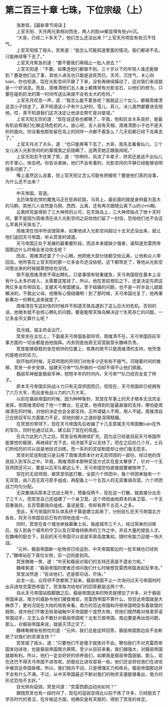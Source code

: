 <h1>第二百三十章 七珠，下位宗级（上）</h1>
<div id="content">&nbsp&nbsp&nbsp&nbsp&nbsp&nbsp&nbsp&nbsp
 浩渺宫。【最新章节阅读.】
 <br/>&nbsp&nbsp&nbsp&nbsp&nbsp&nbsp&nbsp&nbsp
 上官天阳、天月两兄弟相对而坐，两人的脸sè都显得有些yīn沉。
 <br/>&nbsp&nbsp&nbsp&nbsp&nbsp&nbsp&nbsp&nbsp
 “大哥，已经二十多天了，他们怎么还没出来？”上官天月明显有些沉不住气。
 <br/>&nbsp&nbsp&nbsp&nbsp&nbsp&nbsp&nbsp&nbsp
 上官天阳摇了摇头，苦笑道：“我怎么可能知道里面的情况。我们都进不去，只能继续等下去了。”
 <br/>&nbsp&nbsp&nbsp&nbsp&nbsp&nbsp&nbsp&nbsp
 上官天月焦急的道：“要不要我们再阻止一批人进去？”
 <br/>&nbsp&nbsp&nbsp&nbsp&nbsp&nbsp&nbsp&nbsp
 上官天阳道：“不要。如果连他们都做不到，三十岁以下的年轻人谁还能做到？要是他们出了事，其他人进去也只能是送死而已。天月，沉住气，关心则luàn，你也知道，现在光影空间平静了下来，没有再继续躁动了，这对我们来说就是一个好消息。而且，周维清他们五人身上都携带有光影宝石，以他们的修为，只要在碰到巨龙的第一时间传送出来就不会有太大的危险。”
 <br/>&nbsp&nbsp&nbsp&nbsp&nbsp&nbsp&nbsp&nbsp
 上官天月叹息一声，道：“我怎么能不着急呢？我就这三个女儿，都被周维清这混小子拐走了。真不知道这小子有什么好的，雪儿、菲儿、冰儿竟然都要进去陪他。哎，真不知道我们这次决定让他进去帮忙是对是错。”
 <br/>&nbsp&nbsp&nbsp&nbsp&nbsp&nbsp&nbsp&nbsp
 上官天阳无奈的道：“现在说这些也都晚了，毕竟，他和巨龙关系良好，是最有机会帮我们化解这场危机的人。放心吧，吉人自有天相，周维清那小子也不是夭折的面向。你没看他那些留在岛上的同伴一点都不着急么？几天前都已经下岛离去了。”
 <br/>&nbsp&nbsp&nbsp&nbsp&nbsp&nbsp&nbsp&nbsp
 上官天月点了点头，道：“也只能再等下去了，大哥，我先去看看仙儿，三个女儿进入光影空间的的事情我之前隐瞒了，这两天她正跟我闹呢。”
 <br/>&nbsp&nbsp&nbsp&nbsp&nbsp&nbsp&nbsp&nbsp
 上官天阳忍不住笑了笑，道：“你啊你，风流了半辈子，终究还是逃不出仙儿的手掌心，快去吧。你告诉弟妹，他们不会有事的，光影空间的平静已经能够说明很多问题了。”
 <br/>&nbsp&nbsp&nbsp&nbsp&nbsp&nbsp&nbsp&nbsp
 嘴上虽然这么说着，但上官天阳又怎么可能有把握呢？要是他们真的没事，为什么还不出来？
 <br/>&nbsp&nbsp&nbsp&nbsp&nbsp&nbsp&nbsp&nbsp
 ……
 <br/>&nbsp&nbsp&nbsp&nbsp&nbsp&nbsp&nbsp&nbsp
 中天帝国，官道。
 <br/>&nbsp&nbsp&nbsp&nbsp&nbsp&nbsp&nbsp&nbsp
 五匹体型彪悍的魔鬼马正在狂奔赶路，马背上，最前面的就是身材最为高大的马群。其他几人自然是乌鸦、西西、云离，还有再次跟随云离下山的小mí糊。
 <br/>&nbsp&nbsp&nbsp&nbsp&nbsp&nbsp&nbsp&nbsp
 云离终究是得到了三大神师的认可，在天珠岛上，三大神师指点了他十天时间，要不是因为周维清在进入光影空间之前给他们留了一封信，恐怕他们也不会这么早离开天珠岛了。
 <br/>&nbsp&nbsp&nbsp&nbsp&nbsp&nbsp&nbsp&nbsp
 周维清在信中所说很简单，如果他进入光影空间超过十五天还没出来，就让他们返回天弓帝国，听从冥昱的调遣。
 <br/>&nbsp&nbsp&nbsp&nbsp&nbsp&nbsp&nbsp&nbsp
 天弓帝国正处于发展的最重要阶段，而且本来就缺少强者，谁知道克雷西帝国那边什么时候会发动攻击呢？
 <br/>&nbsp&nbsp&nbsp&nbsp&nbsp&nbsp&nbsp&nbsp
 而且，周维清还耍了个小心眼。他把绝大部分钱都交给云离，让他和众人带回去。他所答应上官天阳的那一亿多金币还没给呢。这下都带走了，等他从光影空间里出来的时候就算想给也没钱。
 <br/>&nbsp&nbsp&nbsp&nbsp&nbsp&nbsp&nbsp&nbsp
 倒不是周维清舍不得出聘礼，只是事情有轻重缓急，天弓帝国现在基本上没有什么太多的收入，太需要这笔钱了，所以，他在思前想后之下，还是决定先把这两亿多金币带回去，支援天弓帝国建设。至于结婚的问题，也不是一时半会儿就能解决的。不救出父母，他哪有心情结婚啊！到了那时候，天弓帝国光复了，他再重新筹办一份聘礼送来就是了。
 <br/>&nbsp&nbsp&nbsp&nbsp&nbsp&nbsp&nbsp&nbsp
 周维清在写这封信的时候并不知道天珠岛遇到了这么巨大的危机，否则的话，他根本就不会担心聘礼的问题。要是能帮天珠岛解决这个生死存亡的问题，一亿多金币又算什么呢？
 <br/>&nbsp&nbsp&nbsp&nbsp&nbsp&nbsp&nbsp&nbsp
 ……
 <br/>&nbsp&nbsp&nbsp&nbsp&nbsp&nbsp&nbsp&nbsp
 弦月城。城主府会议厅。
 <br/>&nbsp&nbsp&nbsp&nbsp&nbsp&nbsp&nbsp&nbsp
 冥昱坐在主位上，下面是天弓帝国各部将领，周维清不在，天弓帝国目前军事方面的一切全都是由他指挥。内务则是由原无双营副营长魏峰负责。
 <br/>&nbsp&nbsp&nbsp&nbsp&nbsp&nbsp&nbsp&nbsp
 冥昱能够稳稳的坐在统帅的位置上，依靠的绝不只是周维清的支持，他凭借的是绝对的实力。
 <br/>&nbsp&nbsp&nbsp&nbsp&nbsp&nbsp&nbsp&nbsp
 刚开始的时候，无双师团的将领们对他多少还有些不服气，可随着时间的推移，冥昱一步步安排，组建天弓帝**队所做的一切却不得不让他们佩服。
 <br/>&nbsp&nbsp&nbsp&nbsp&nbsp&nbsp&nbsp&nbsp
 翡丽军神就是翡丽军神，短短半年的时间内，天弓帝**队已经完全变了样子。
 <br/>&nbsp&nbsp&nbsp&nbsp&nbsp&nbsp&nbsp&nbsp
 原本天弓帝国实际战斗力只有无双师团而已，但现在，天弓帝国却已经拥有了六万大军，而且是有战斗力的六万大军。
 <br/>&nbsp&nbsp&nbsp&nbsp&nbsp&nbsp&nbsp&nbsp
 以前在翡丽帝国的时候，因为种种掣肘，冥昱在军事上的天才根本无法完全发挥，但周维清却给了他一个舞台，在这里，他得到的是最直接的支持，哪怕是周维清在的时候，对他的决定也会全部支持。正所谓疑人不用，用人不疑。周维清自己在统驭军队方面能力不足，但他的御人之道却是深得精髓。
 <br/>&nbsp&nbsp&nbsp&nbsp&nbsp&nbsp&nbsp&nbsp
 在冥昱的带领下，现在天弓帝国先后收编了十几支原属天弓帝国散luàn在外的军队，同时也通过征兵，建立起了现在的班底。
 <br/>&nbsp&nbsp&nbsp&nbsp&nbsp&nbsp&nbsp&nbsp
 在兵力达到六万之后，冥昱没有再继续扩充，因为这已经是目前天弓帝国所能掌控的极限，再继续扩充下去，经济就不足以支持了。而在之后的几个月，士兵们所经历的可以说是地狱式训练。而一系列的奖惩制度却让他们毫无怨言。
 <br/>&nbsp&nbsp&nbsp&nbsp&nbsp&nbsp&nbsp&nbsp
 冥昱的奖惩制度只是沿用了周维清原本针对无双师团的一部份，经过他的改良投入到军队之中。毕竟，周维清原本那种奖惩方式实在是太奢侈了，针对一个无双师团还可以，要是以后军队都这么干，天弓帝国恐怕直接就要被拖垮了。
 <br/>&nbsp&nbsp&nbsp&nbsp&nbsp&nbsp&nbsp&nbsp
 现在的无双师团，被冥昱彻底打散，全部六个师团中，每个师团单独有一个无双营，由八百无双弓箭手组成，再配备上一个五百人的无双重骑兵营。六个师团战力均匀分配。
 <br/>&nbsp&nbsp&nbsp&nbsp&nbsp&nbsp&nbsp&nbsp
 无双重骑兵原本正式战士两千，预备役两千，现在这一打散，就直接分出去了三千人。而冥昱自己还组建了一个亲卫营。这个师团由他原本的亲卫营、一千无双重骑兵，五百雪鹿骑兵组成，虽说是营，但却有两千五百人之多。
 <br/>&nbsp&nbsp&nbsp&nbsp&nbsp&nbsp&nbsp&nbsp
 至此，天弓帝国的军队体系终于算是建立起来了，分别驻扎在天弓帝国北方各处，将天弓帝国目前已有的领地连成一片。
 <br/>&nbsp&nbsp&nbsp&nbsp&nbsp&nbsp&nbsp&nbsp
 同时，冥昱在各个城池单独募集士兵，每座城市三千人，经过简单的训练后，投入到各个城市的守卫以及日常维持秩序的工作之中。并且大量的提拔人才。在魏峰的配合下，目前的天弓帝国可以说是军政高度集权。随时有能力迎接一场大战。
 <br/>&nbsp&nbsp&nbsp&nbsp&nbsp&nbsp&nbsp&nbsp
 “元帅，翡丽帝国新一批物资已经运到，中天帝国那边的一批军械也已经到了。”魏峰站在下首位左侧，另一边则是划风。
 <br/>&nbsp&nbsp&nbsp&nbsp&nbsp&nbsp&nbsp&nbsp
 冥昱微微一笑，道：“中天和翡丽对我们的支持还真是不遗余力呢。”
 <br/>&nbsp&nbsp&nbsp&nbsp&nbsp&nbsp&nbsp&nbsp
 魏峰笑道：“翡丽帝国的使者还询问我们什么时候想克雷西帝国发起反丵攻。”
 <br/>&nbsp&nbsp&nbsp&nbsp&nbsp&nbsp&nbsp&nbsp
 冥昱淡然道：“告诉他们，还是那句话，尽快。”
 <br/>&nbsp&nbsp&nbsp&nbsp&nbsp&nbsp&nbsp&nbsp
 此言一出，众将领不禁都笑了起来，翡丽帝国不止一次询问过天弓帝国何时出兵进攻克雷西帝国了。冥昱每次给他们的回答都是这两个字。
 <br/>&nbsp&nbsp&nbsp&nbsp&nbsp&nbsp&nbsp&nbsp
 自从天弓帝国站稳脚跟之后，翡丽帝国送来的物资就增加了许多，对于翡丽帝国来说，南方的威胁令他们寝食难安。克雷西帝国不算什么，但百达帝国就是大麻烦了，更何况现在大陆的局势来看，南方的百达帝国和丹顿帝国明显有着联盟的趋势。或许他们不敢去轻易碰触中天帝国那个庞然大物，但他们既然敢对格里菲诺帝国动手，又怎么会不敢针对翡丽帝国呢？北有万兽帝国，南边要是再出现问题，那么，对翡丽帝国来说，就是灭顶之灾了。
 <br/>&nbsp&nbsp&nbsp&nbsp&nbsp&nbsp&nbsp&nbsp
 魏峰略微有些担忧的道：“元帅，我们总是这样回答，翡丽帝国那边会不会断绝了对我们的资源支持？”
 <br/>&nbsp&nbsp&nbsp&nbsp&nbsp&nbsp&nbsp&nbsp
 冥昱摇了摇头，道：“只要他们不是傻子就绝对不会。哪怕我们不对克雷西帝国发动进攻，也是翡丽帝国南方屏障，至少从目前来看，我们越强大，对翡丽帝国就越有利。所以，他们一定会好好的供养我们，如果我是翡丽帝国首脑，那么，现在还巴不得天弓帝国不进攻呢。防御总比进攻容易一些。他们还会担忧我们在进攻中被百达帝国吞噬。所以，我们按兵不动，只是增强实力和练兵，翡丽帝国那边并不会有什么不满。不过，从中天帝国最近不断对我们的物资支援能够看出，南方的形式恐怕不太好。”
 <br/>&nbsp&nbsp&nbsp&nbsp&nbsp&nbsp&nbsp&nbsp
 目光转向寇锐，冥昱问道：“克雷西那边动向如何？”
 <br/>&nbsp&nbsp&nbsp&nbsp&nbsp&nbsp&nbsp&nbsp
 跟随冥昱也有一段时间了，现在的寇锐显得比以前干练了许多，已经脱去了学员时代的青涩，在斥候这方面，他确实是有天赋的，得到了冥昱的肯定。
 <br/>&nbsp&nbsp&nbsp&nbsp&nbsp&nbsp&nbsp&nbsp
 <br/>&nbsp&nbsp&nbsp&nbsp&nbsp&nbsp&nbsp&nbsp
</div>
